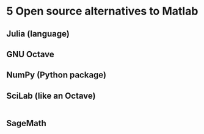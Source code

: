 # 5 Open source alternatives to Matlab

## Julia (language)

## GNU Octave

## NumPy (Python package)

## SciLab (like an Octave)

```
```

## SageMath
